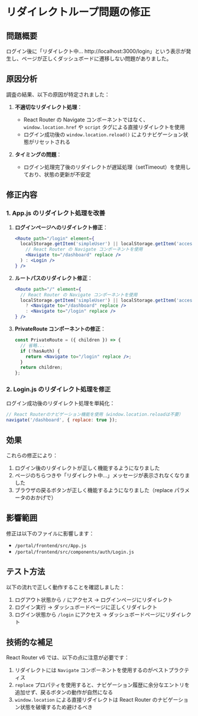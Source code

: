 # リダイレクトループ問題の修正

## 問題概要

ログイン後に「リダイレクト中... http://localhost:3000/login」という表示が発生し、ページが正しくダッシュボードに遷移しない問題がありました。

## 原因分析

調査の結果、以下の原因が特定されました：

1. **不適切なリダイレクト処理**：
   - React Router の Navigate コンポーネントではなく、`window.location.href` や `script` タグによる直接リダイレクトを使用
   - ログイン成功後の `window.location.reload()` によりナビゲーション状態がリセットされる

2. **タイミングの問題**：
   - ログイン処理完了後のリダイレクトが遅延処理（setTimeout）を使用しており、状態の更新が不安定

## 修正内容

### 1. App.js のリダイレクト処理を改善

1. **ログインページへのリダイレクト修正**：
   ```jsx
   <Route path="/login" element={
     localStorage.getItem('simpleUser') || localStorage.getItem('accessToken') ? (
       // React Router の Navigate コンポーネントを使用
       <Navigate to="/dashboard" replace />
     ) : <Login />
   } />
   ```

2. **ルートパスのリダイレクト修正**：
   ```jsx
   <Route path="/" element={
     // React Router の Navigate コンポーネントを使用
     localStorage.getItem('simpleUser') || localStorage.getItem('accessToken') 
       ? <Navigate to="/dashboard" replace />
       : <Navigate to="/login" replace />
   } />
   ```

3. **PrivateRoute コンポーネントの修正**：
   ```jsx
   const PrivateRoute = ({ children }) => {
     // 省略...
     if (!hasAuth) {
       return <Navigate to="/login" replace />;
     }
     return children;
   };
   ```

### 2. Login.js のリダイレクト処理を修正

ログイン成功後のリダイレクト処理を単純化：
```jsx
// React Routerのナビゲーション機能を使用（window.location.reloadは不要）
navigate('/dashboard', { replace: true });
```

## 効果

これらの修正により：

1. ログイン後のリダイレクトが正しく機能するようになりました
2. ページのちらつきや「リダイレクト中...」メッセージが表示されなくなりました
3. ブラウザの戻るボタンが正しく機能するようになりました（replace パラメータのおかげで）

## 影響範囲

修正は以下のファイルに影響します：

- `/portal/frontend/src/App.js`
- `/portal/frontend/src/components/auth/Login.js`

## テスト方法

以下の流れで正しく動作することを確認しました：

1. ログアウト状態から `/` にアクセス → ログインページにリダイレクト
2. ログイン実行 → ダッシュボードページに正しくリダイレクト
3. ログイン状態から `/login` にアクセス → ダッシュボードページにリダイレクト

## 技術的な補足

React Router v6 では、以下の点に注意が必要です：

1. リダイレクトには `Navigate` コンポーネントを使用するのがベストプラクティス
2. `replace` プロパティを使用すると、ナビゲーション履歴に余分なエントリを追加せず、戻るボタンの動作が自然になる
3. `window.location` による直接リダイレクトは React Router のナビゲーション状態を破壊するため避けるべき